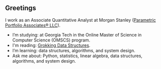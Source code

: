 ## Greetings

I work as an Associate Quantitative Analyst at Morgan Stanley ([Parametric Portfolio Associates® LLC](https://www.parametricportfolio.com/)).

- I’m studying: at Georgia Tech in the Online Master of Science in Computer Science (OMSCS) program.
- I'm reading: [Grokking Data Structures](https://www.manning.com/books/grokking-data-structures).
- I’m learning: data structures, algorithms, and system design.
- Ask me about: Python, statistics, linear algebra, data structures, algorithms, and system design.
